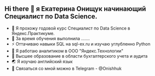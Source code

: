 ## Hi there 👋 я Екатерина Онищук начинающий Специалист по Data Science.
- 🔭 Я прохожу годовой курс Специалист по Data Science в Яндекс.Практикуме.
- 🌱 За время обучения выполнила .......
- ⚡ Оттачиваю навыки SQL на sql-ex.ru и изучаю углубленно Python
- 👯 Я работаю аналитиком в ООО "Яндекс.Технологии"
- 🤔 Высшее образование в области бухгалтерского учета и аудита
- 🌏 Я изучаю английский язык
- 💬 Связаться со мной можно в Telegram - @Onishhuk
<!--
**katerinaonic/katerinaonic** is a ✨ _special_ ✨ repository because its `README.md` (this file) appears on your GitHub profile.

Here are some ideas to get you started:

- 🔭 Я прохожу годовой курс Специалист по Data Science в Яндекс.Практикуме.
- 🌱 За время обучения выполнила 
- ⚡ Оттачиваю навыки SQL на sql-ex.ru и изучаю углубленно Python
- 👯 Я работаю аналитиком в ООО "Яндекс.Технологии" 
- 🤔 I’m looking for help with ...
- 💬 Ask me about ...
- 📫 How to reach me: ...
- 😄 Pronouns: ...
- ⚡ Fun fact: ...
-->
